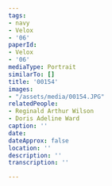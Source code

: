 ```yaml
---
tags:
- navy
- Velox
- '06'
paperId:
- Velox
- '06'
mediaType: Portrait
similarTo: []
title: '00154'
images:
- "/assets/media/00154.JPG"
relatedPeople:
- Reginald Arthur Wilson
- Doris Adeline Ward
caption: ''
date: 
dateApprox: false
location: ''
description: ''
transcription: ''

---
```

